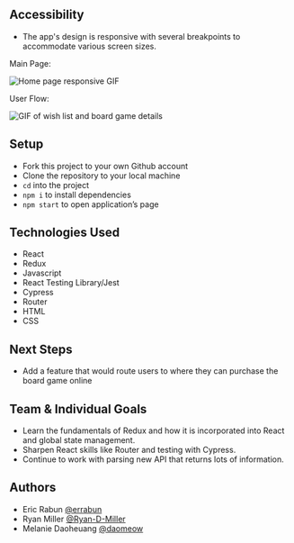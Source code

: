 ## Accessibility
- The app's design is responsive with several breakpoints to accommodate various screen sizes.

Main Page:

 ![Home page responsive GIF](https://media.giphy.com/media/unWwXDcMZ7I3KKLVSe/giphy.gif)


User Flow:

 ![GIF of wish list and board game details](https://media.giphy.com/media/jyDxhTwL1UNFylVZa5/giphy.gif)

## Setup
- Fork this project to your own Github account
- Clone the repository to your local machine
- `cd` into the project
- `npm i` to install dependencies
- `npm start` to open application’s page

## Technologies Used
- React
- Redux
- Javascript
- React Testing Library/Jest
- Cypress
- Router
- HTML
- CSS

## Next Steps
- Add a feature that would route users to where they can purchase the board game online 

## Team & Individual Goals
- Learn the fundamentals of Redux and how it is incorporated into React and global state management.
- Sharpen React skills like Router and testing with Cypress.
- Continue to work with parsing new API that returns lots of information.

## Authors
- Eric Rabun [@errabun](https://github.com/errabun) 
- Ryan Miller [@Ryan-D-Miller](https://github.com/Ryan-D-Miller)
- Melanie Daoheuang [@daomeow](https://github.com/daomeow)

